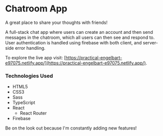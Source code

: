 # Chatroom App

A great place to share your thoughts with friends!

A full-stack chat app where users can create an account and then send messages in the chatroom, which all users can then see and respond to. User authentication is handled using firebase with both client, and server-side error handling.

To explore the live app visit: [https://practical-engelbart-e97075.netlify.app/](https://practical-engelbart-e97075.netlify.app/).

### Technologies Used

- HTML5
- CSS3
- Sass
- TypeScript
- React
  - React Router
- Firebase

Be on the look out because I'm constantly adding new features!
